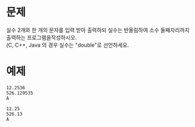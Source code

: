 # 문제
실수 2개와 한 개의 문자를 입력 받아 출력하되 실수는 반올림하여 소수 둘째자리까지 출력하는 프로그램을작성하시오.   
(C, C++, Java 의 경우 실수는 "double"로 선언하세요.

# 예제
```
12.2536
526.129535
A
```
```
12.25
526.13
A
```

